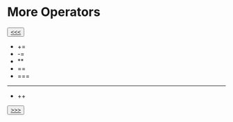 #  More Operators

<button>[<<<](./02.17_README.md)</button>

- +=
- -= 
- **
- ==
- ===
- --
- ++ 

<button>[>>>](./02.19_README.md)</button>
